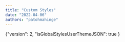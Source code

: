```yaml
---
title: "Custom Styles"
date: "2022-04-06"
authors: "patohmahinge"
---
```


{"version": 2, "isGlobalStylesUserThemeJSON": true }
